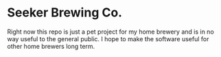 Seeker Brewing Co.
==================

Right now this repo is just a pet project for my home brewery and is in no way useful to the general public. I hope to make the software useful for other home brewers long term.